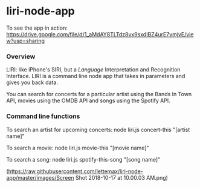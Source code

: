 # liri-node-app

To see the app in action: https://drive.google.com/file/d/1_aMdAY8TLTdz8vx9sxdIBZ4urE7vmjvE/view?usp=sharing

### Overview

LIRI: like iPhone's SIRI, but a _Language_ Interpretation and Recognition Interface. LIRI is a command line node app that takes in parameters and gives you back data.

You can search for concerts for a particular artist using the Bands In Town API, movies using the OMDB API and songs using the Spotify API.

### Command line functions

To search an artist for upcoming concerts: node liri.js concert-this "[artist name]"

To search a movie: node liri.js movie-this "[movie name]"
 
To search a song: node liri.js spotify-this-song "[song name]"

(https://raw.githubusercontent.com/lettemax/liri-node-app/master/images/Screen Shot 2018-10-17 at 10.00.03 AM.png)

